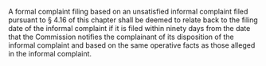 A formal complaint filing based on an unsatisfied informal complaint filed pursuant to § 4.16 of this chapter shall be deemed to relate back to the filing date of the informal complaint if it is filed within ninety days from the date that the Commission notifies the complainant of its disposition of the informal complaint and based on the same operative facts as those alleged in the informal complaint.

